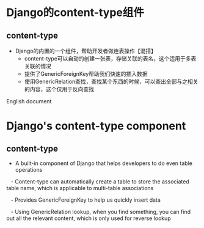 Django的content-type组件
======

## content-type
- Django的内置的一个组件，帮助开发者做连表操作【混搭】
    - content-type可以自动的创建一张表，存储关联的表名，这个适用于多表关联的情况
    - 提供了GenericForeignKey帮助我们快速的插入数据
    - 使用GenericRelation查找，查找某个东西的时候，可以查出全部与之相关的内容，这个仅用于反向查找


English document

Django's content-type component
======

## content-type

- A built-in component of Django that helps developers to do even table operations

    - Content-type can automatically create a table to store the associated table name, which is applicable to multi-table associations
	
    - Provides GenericForeignKey to help us quickly insert data
	
    - Using GenericRelation lookup, when you find something, you can find out all the relevant content, which is only used for reverse lookup
